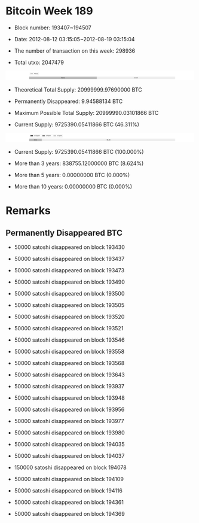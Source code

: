 # Bitcoin Week 189

- Block number: 193407~194507

- Date: 2012-08-12 03:15:05~2012-08-19 03:15:04

- The number of transaction on this week: 298936

- Total utxo: 2047479

![](../images/mined_week189.png)

- Theoretical Total Supply: 20999999.97690000 BTC

- Permanently Disappeared: 9.94588134 BTC

- Maximum Possible Total Supply: 20999990.03101866 BTC

- Current Supply: 9725390.05411866 BTC (46.311%)

![](../images/year_week189.png)


- Current Supply: 9725390.05411866 BTC (100.000%)

- More than 3 years: 838755.12000000 BTC (8.624%)

- More than 5 years: 0.00000000 BTC (0.000%)

- More than 10 years: 0.00000000 BTC (0.000%)

# Remarks

## Permanently Disappeared BTC

- 50000 satoshi disappeared on block 193430

- 50000 satoshi disappeared on block 193437

- 50000 satoshi disappeared on block 193473

- 50000 satoshi disappeared on block 193490

- 50000 satoshi disappeared on block 193500

- 50000 satoshi disappeared on block 193505

- 50000 satoshi disappeared on block 193520

- 50000 satoshi disappeared on block 193521

- 50000 satoshi disappeared on block 193546

- 50000 satoshi disappeared on block 193558

- 50000 satoshi disappeared on block 193568

- 50000 satoshi disappeared on block 193643

- 50000 satoshi disappeared on block 193937

- 50000 satoshi disappeared on block 193948

- 50000 satoshi disappeared on block 193956

- 50000 satoshi disappeared on block 193977

- 50000 satoshi disappeared on block 193980

- 50000 satoshi disappeared on block 194035

- 50000 satoshi disappeared on block 194037

- 150000 satoshi disappeared on block 194078

- 50000 satoshi disappeared on block 194109

- 50000 satoshi disappeared on block 194116

- 50000 satoshi disappeared on block 194361

- 50000 satoshi disappeared on block 194369


